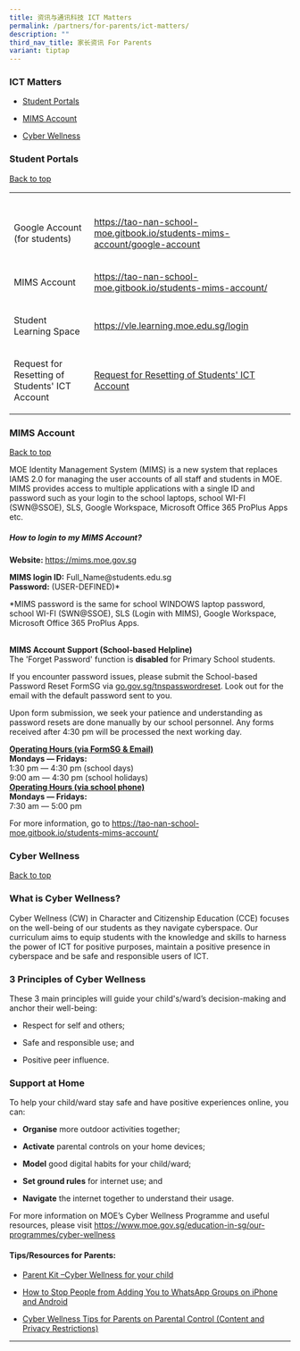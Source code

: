 ```yaml
---
title: 资讯与通讯科技 ICT Matters
permalink: /partners/for-parents/ict-matters/
description: ""
third_nav_title: 家长资讯 For Parents
variant: tiptap
---
```

<h3>ICT Matters</h3>
<ul data-tight="true" class="tight">
<li>
<p><a href="#StudentPortals" rel="noopener noreferrer nofollow" target="_blank">Student Portals</a>
</p>
</li>
<li>
<p><a href="#MIMSAccount" rel="noopener noreferrer nofollow" target="_blank">MIMS Account</a>
</p>
</li>
<li>
<p><a href="#CyberWellness" rel="noopener noreferrer nofollow" target="_blank">Cyber Wellness</a>
</p>
</li>
</ul>
<h3>Student Portals</h3>
<p><a href="#backtotop" rel="noopener noreferrer nofollow" target="_blank">Back to top</a>
</p>
<table style="minWidth: 50px">
<colgroup>
<col>
<col>
</colgroup>
<tbody>
<tr>
<th rowspan="1" colspan="1">
<p></p>
</th>
<th rowspan="1" colspan="1">
<p></p>
</th>
</tr>
<tr>
<td rowspan="1" colspan="1">
<p>Google Account (for students)</p>
</td>
<td rowspan="1" colspan="1">
<p><a href="https://tao-nan-school-moe.gitbook.io/students-mims-account/google-account" rel="noopener noreferrer nofollow" target="_blank">https://tao-nan-school-moe.gitbook.io/students-mims-account/google-account</a>
</p>
</td>
</tr>
<tr>
<td rowspan="1" colspan="1">
<p>MIMS Account</p>
</td>
<td rowspan="1" colspan="1">
<p><a href="https://tao-nan-school-moe.gitbook.io/students-mims-account/" rel="noopener noreferrer nofollow" target="_blank">https://tao-nan-school-moe.gitbook.io/students-mims-account/</a>
</p>
</td>
</tr>
<tr>
<td rowspan="1" colspan="1">
<p>Student Learning Space</p>
</td>
<td rowspan="1" colspan="1">
<p><a href="https://vle.learning.moe.edu.sg/login" rel="noopener noreferrer nofollow" target="_blank">https://vle.learning.moe.edu.sg/login</a>
</p>
</td>
</tr>
<tr>
<td rowspan="1" colspan="1">
<p>Request for Resetting of Students' ICT Account</p>
</td>
<td rowspan="1" colspan="1">
<p><a href="https://go.gov.sg/tnspasswordreset" rel="noopener noreferrer nofollow" target="_blank">Request for Resetting of Students' ICT Account</a>
</p>
</td>
</tr>
</tbody>
</table>
<h3>MIMS Account</h3>
<p><a href="#backtotop" rel="noopener noreferrer nofollow" target="_blank">Back to top</a>
</p>
<p>MOE Identity Management System (MIMS) is a new system that replaces IAMS
2.0 for managing the user accounts of all staff and students in MOE. MIMS
provides access to multiple applications with a single ID and password
such as your login to the school laptops, school WI-FI (SWN@SSOE), SLS,
Google Workspace, Microsoft Office 365 ProPlus Apps etc.</p>
<h5>How to login to my MIMS Account?</h5>
<p><strong>Website: </strong><a href="https://idp.mims.moe.gov.sg/nidp/app/login" rel="noopener noreferrer nofollow" target="_blank">https://mims.moe.gov.sg</a>
</p>
<p><strong>MIMS login ID:</strong> Full_Name@students.edu.sg
<br><strong>Password:</strong> (USER-DEFINED)*</p>
<p>*MIMS password is the same for school WINDOWS laptop password, school
WI-FI (SWN@SSOE), SLS (Login with MIMS), Google Workspace, Microsoft Office
365 ProPlus Apps.</p>
<p>
<br><strong>MIMS Account Support (School-based Helpline)</strong>
<br>The 'Forget Password' function is <strong>disabled</strong> for Primary
School students.</p>
<p>If you encounter password issues, please submit the School-based Password
Reset FormSG via <a href="http://go.gov.sg/tnspasswordreset" rel="noopener noreferrer nofollow" target="_blank">go.gov.sg/tnspasswordreset</a>.
Look out for the email with the default password sent to you.</p>
<p>Upon form submission, we seek your patience and understanding as password
resets are done manually by our school personnel. Any forms received after
4:30 pm will be processed the next working day.</p>
<p><strong><u>Operating Hours (via FormSG &amp; Email)</u></strong>
<br><strong>Mondays ― Fridays:</strong>
<br>1:30 pm ― 4:30 pm (school days)
<br>9:00 am ― 4:30 pm (school holidays)
<br><strong><u>Operating Hours (via school phone)</u></strong>
<br><strong>Mondays ― Fridays:</strong>
<br>7:30 am ― 5:00 pm</p>
<p>For more information, go to <a href="https://tao-nan-school-moe.gitbook.io/students-mims-account/" rel="noopener noreferrer nofollow" target="_blank">https://tao-nan-school-moe.gitbook.io/students-mims-account/</a>
</p>
<h3>Cyber Wellness</h3>
<p><a href="#backtotop" rel="noopener noreferrer nofollow" target="_blank">Back to top</a>
</p>
<h3>What is Cyber Wellness?</h3>
<p>Cyber Wellness (CW) in Character and Citizenship Education (CCE) focuses
on the well-being of our students as they navigate cyberspace. Our curriculum
aims to equip students with the knowledge and skills to harness the power
of ICT for positive purposes, maintain a positive presence in cyberspace
and be safe and responsible users of ICT.</p>
<h3>3 Principles of Cyber Wellness</h3>
<p>These 3 main principles will guide your child's/ward’s decision-making
and anchor their well-being:</p>
<ul data-tight="true" class="tight">
<li>
<p>Respect for self and others;</p>
</li>
<li>
<p>Safe and responsible use; and</p>
</li>
<li>
<p>Positive peer influence.</p>
</li>
</ul>
<h3>Support at Home</h3>
<p>To help your child/ward stay safe and have positive experiences online,
you can:</p>
<ul data-tight="true" class="tight">
<li>
<p><strong>Organise</strong> more outdoor activities together;</p>
</li>
<li>
<p><strong>Activate</strong> parental controls on your home devices;</p>
</li>
<li>
<p><strong>Model</strong> good digital habits for your child/ward;</p>
</li>
<li>
<p><strong>Set ground rules</strong> for internet use; and</p>
</li>
<li>
<p><strong>Navigate</strong> the internet together to understand their usage.</p>
</li>
</ul>
<p>For more information on MOE’s Cyber Wellness Programme and useful resources,
please visit <a href="https://www.moe.gov.sg/education-in-sg/our-programmes/cyber-wellness" rel="noopener noreferrer nofollow" target="_blank">https://www.moe.gov.sg/education-in-sg/our-programmes/cyber-wellness</a>
</p>
<h4>Tips/Resources for Parents:</h4>
<ul data-tight="true" class="tight">
<li>
<p><a href="/files/cyber-wellness-for-your-child.pdf" rel="noopener noreferrer nofollow" target="_blank">Parent Kit –Cyber Wellness for your child</a>
</p>
</li>
<li>
<p><a href="/files/How%20to%20Stop%20People%20From%20Adding%20You%20to%20WhatsApp%20Groups%20on%20iPhone%20and%20Android.pdf" rel="noopener noreferrer nofollow" target="_blank">How to Stop People from Adding You to WhatsApp Groups on iPhone and Android</a>
</p>
</li>
<li>
<p><a href="/files/2021%20Cyber%20Wellness%20Tips%20Parental%20Control.pdf" rel="noopener noreferrer nofollow" target="_blank">Cyber Wellness Tips for Parents on Parental Control (Content and Privacy Restrictions)</a>
</p>
</li>
</ul>
<hr>
<p></p>
